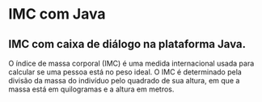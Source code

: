 # IMC com Java

## IMC com caixa de diálogo na plataforma Java.

O índice de massa corporal (IMC) é uma medida internacional usada para calcular se uma pessoa está no peso ideal. 
O IMC é determinado pela divisão da massa do indivíduo pelo quadrado de sua altura, em que a massa está em quilogramas e a altura em metros. 
